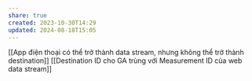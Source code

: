 ```yaml
---
share: true
created: 2023-10-30T14:29
updated: 2024-08-18T15:05
---
```

[[App điện thoại có thể trở thành data stream, nhưng không thể trở thành destination]]
[[Destination ID cho GA trùng với Measurement ID của web data stream]]
